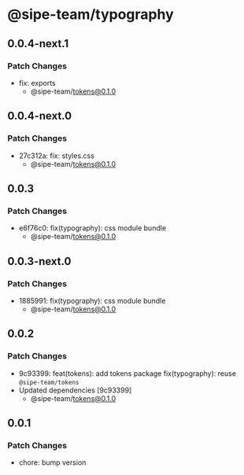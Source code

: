 # @sipe-team/typography

## 0.0.4-next.1

### Patch Changes

- fix: exports
  - @sipe-team/tokens@0.1.0

## 0.0.4-next.0

### Patch Changes

- 27c312a: fix: styles.css
  - @sipe-team/tokens@0.1.0

## 0.0.3

### Patch Changes

- e6f76c0: fix(typography): css module bundle
  - @sipe-team/tokens@0.1.0

## 0.0.3-next.0

### Patch Changes

- 1885991: fix(typography): css module bundle
  - @sipe-team/tokens@0.1.0

## 0.0.2

### Patch Changes

- 9c93399: feat(tokens): add tokens package
  fix(typography): reuse `@sipe-team/tokens`
- Updated dependencies [9c93399]
  - @sipe-team/tokens@0.1.0

## 0.0.1

### Patch Changes

- chore: bump version
